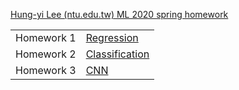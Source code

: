 [Hung-yi Lee (ntu.edu.tw) ML 2020 spring homework](http://speech.ee.ntu.edu.tw/~tlkagk/courses_ML20.html)

<table>
    <tr>
        <td>Homework 1</td>
        <td><a href="./regression">Regression</a></td>
    </tr>
    <tr>
        <td>Homework 2</td>
        <td><a href="./classification">Classification</a></td>
    </tr>
    <tr>
        <td>Homework 3</td>
        <td><a href="./cnn">CNN</a></td>
    </tr>
</table>


